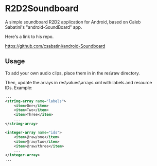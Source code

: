 R2D2Soundboard
================
A simple soundboard R2D2 application for Android, based on Caleb Sabatini's "android-SoundBoard" app. 

Here's a link to his repo.

https://github.com/csabatini/android-Soundboard

Usage
----
To add your own audio clips, place them in in the res\raw directory.

Then, update the arrays in res\values\arrays.xml with labels and resource IDs. Example:

```xml
...
<string-array name="labels">
    <item>One</item>
    <item>Two</item>
    <item>Three</item>
    ...
</string-array>

<integer-array name="ids">
    <item>@raw/one</item>
    <item>@raw/two</item>
    <item>@raw/three</item>
    ...
</integer-array>
...
```